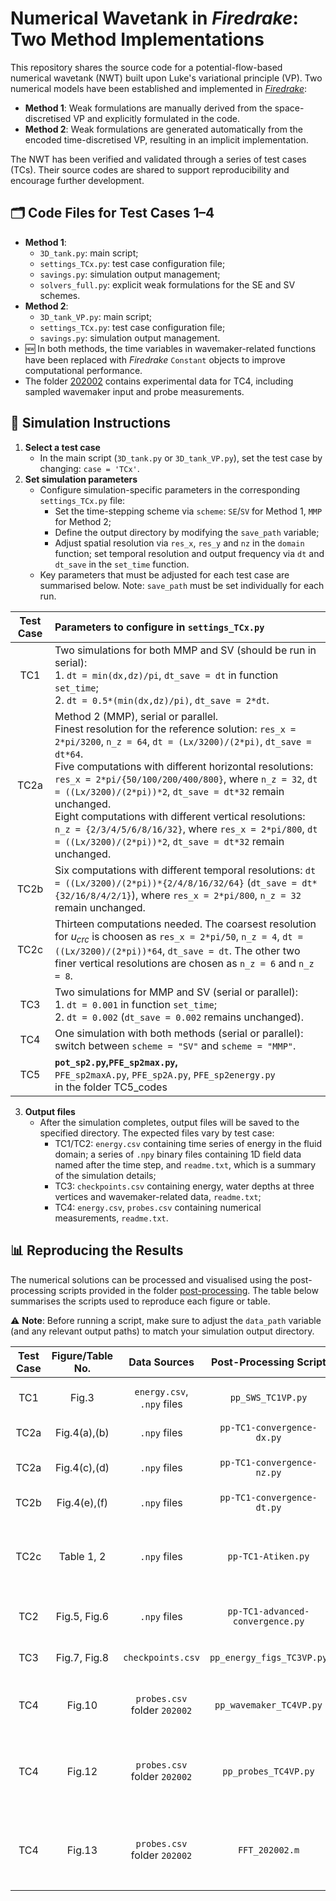 # Numerical Wavetank in *Firedrake*: Two Method Implementations
This repository shares the source code for a potential-flow-based numerical wavetank (NWT) built upon Luke's variational principle (VP). Two numerical models have been established and implemented in [*Firedrake*](https://www.firedrakeproject.org/): 
- **Method 1**: Weak formulations are manually derived from the space-discretised VP and explicitly formulated in the code.
- **Method 2**: Weak formulations are generated automatically from the encoded time-discretised VP, resulting in an implicit implementation.

The NWT has been verified and validated through a series of test cases (TCs). Their source codes are shared to support reproducibility and encourage further development.

## 🗂️ Code Files for Test Cases 1–4
- **Method 1**:
    - `3D_tank.py`: main script;
    - `settings_TCx.py`: test case configuration file;
    - `savings.py`: simulation output management;
    - `solvers_full.py`: explicit weak formulations for the SE and SV schemes.
- **Method 2**:
    - `3D_tank_VP.py`: main script;
    - `settings_TCx.py`: test case configuration file;
    - `savings.py`: simulation output management.
- :new: In both methods, the time variables in wavemaker-related functions have been replaced with *Firedrake* `Constant` objects to improve computational performance.
- The folder [202002](202002) contains experimental data for TC4, including sampled wavemaker input and probe measurements.


## :wrench: Simulation Instructions
1. **Select a test case**
    - In the main script (`3D_tank.py` or `3D_tank_VP.py`), set the test case by changing: `case = 'TCx'`.
2. **Set simulation parameters**
    - Configure simulation-specific parameters in the corresponding `settings_TCx.py` file:
      - Set the time-stepping scheme via `scheme`: `SE`/`SV` for Method 1, `MMP` for Method 2;
      - Define the output directory by modifying the `save_path` variable;
      - Adjust spatial resolution via `res_x`, `res_y` and `nz` in the `domain` function; set temporal resolution and output frequency via `dt` and `dt_save` in the `set_time` function.
    - Key parameters that must be adjusted for each test case are summarised below. Note: `save_path` must be set individually for each run.

| Test Case | Parameters to configure in `settings_TCx.py` |
| :---:     |    :----    |
| TC1       |  Two simulations for both MMP and SV (should be run in serial): <br/> 1. `dt = min(dx,dz)/pi`, `dt_save = dt` in function `set_time`; <br/> 2. `dt = 0.5*(min(dx,dz)/pi)`, `dt_save = 2*dt`. |
| TC2a      |  Method 2 (MMP), serial or parallel.  <br/> Finest resolution for the reference solution: `res_x = 2*pi/3200`, `n_z = 64`, `dt = (Lx/3200)/(2*pi)`, `dt_save = dt*64`. <br/> Five computations with different horizontal resolutions: `res_x = 2*pi/{50/100/200/400/800}`, where `n_z = 32`, `dt = ((Lx/3200)/(2*pi))*2`, `dt_save = dt*32` remain unchanged. <br/> Eight computations with different vertical resolutions: `n_z = {2/3/4/5/6/8/16/32}`, where `res_x = 2*pi/800`, `dt = ((Lx/3200)/(2*pi))*2`, `dt_save = dt*32` remain unchanged.|
| TC2b      |  Six computations with different temporal resolutions: `dt = ((Lx/3200)/(2*pi))*{2/4/8/16/32/64}` (`dt_save = dt*{32/16/8/4/2/1}`), where `res_x = 2*pi/800`, `n_z = 32` remain unchanged. |
| TC2c      | Thirteen computations needed. The coarsest resolution for $u_{crc}$ is choosen as `res_x = 2*pi/50`, `n_z = 4`, `dt = ((Lx/3200)/(2*pi))*64`, `dt_save = dt`. The other two finer vertical resolutions are chosen as `n_z = 6` and `n_z = 8`. |
| TC3       | Two simulations for MMP and SV (serial or parallel): <br/> 1. `dt = 0.001` in function `set_time`; <br/> 2. `dt = 0.002` (`dt_save = 0.002` remains unchanged). |
| TC4       | One simulation with both methods (serial or parallel): switch between `scheme = "SV"` and `scheme = "MMP"`. |
| TC5       |**`pot_sp2.py`,`PFE_sp2max.py`,** <br/> `PFE_sp2maxA.py`, `PFE_sp2A.py`, `PFE_sp2energy.py`<br/> in the folder TC5_codes <br/> |

3. **Output files**
    - After the simulation completes, output files will be saved to the specified directory. The expected files vary by test case: 
      - TC1/TC2: `energy.csv` containing time series of energy in the fluid domain; a series of `.npy` binary files containing 1D field data named after the time step, and `readme.txt`, which is a summary of the simulation details;
      - TC3: `checkpoints.csv` containing energy, water depths at three vertices and wavemaker-related data, `readme.txt`;
      - TC4: `energy.csv`, `probes.csv` containing numerical measurements, `readme.txt`.

## :bar_chart: Reproducing the Results
The numerical solutions can be processed and visualised using the post-processing scripts provided in the folder [post-processing](post-processing). The table below summarises the scripts used to reproduce each figure or table.

:warning: **Note**: Before running a script, make sure to adjust the `data_path` variable (and any relevant output paths) to match your simulation output directory.

| Test Case| Figure/Table No. | Data Sources | Post-Processing Script  | Notes |
|  :----:  |  :----:    |    :----:    |      :----:           | :--- |
|   TC1    |   Fig.3    |  `energy.csv`, <br/> `.npy` files | `pp_SWS_TC1VP.py` | Set `scheme`, and `data_path{1/2}` for both methods |
|   TC2a   |   Fig.4(a),(b)  |  `.npy` files | `pp-TC1-convergence-dx.py` | Set `data_path{/1/2/3/4/5}`, and `path` in `save_figure`. |
|   TC2a   |   Fig.4(c),(d)  |  `.npy` files | `pp-TC1-convergence-nz.py` | Set `data_path{/1/2/3/4/5/6/7/8}`, and `path` in `save_figure`. |
|   TC2b   |   Fig.4(e),(f)  |  `.npy` files | `pp-TC1-convergence-dt.py` | Set `data_path{/1/2/3/4/5/6}`, and `path` in `save_figure`. |
|   TC2c   |   Table 1, 2    |  `.npy` files | `pp-TC1-Atiken.py` | Set `data_path{1/2/3}` for a group computations with coarse/medium/fine meshes. The time-averaged order of convergence is shown in the bottom figure. |
|   TC2    |   Fig.5, Fig.6  |  `.npy` files |  `pp-TC1-advanced-convergence.py` | Set `data_folder` and thirteen `data_path_xxx`; switch `results` between `'h'/'psi'`. |
|   TC3    |   Fig.7, Fig.8  |  `checkpoints.csv` | `pp_energy_figs_TC3VP.py` | Set the four directories `file_MMP{1/2}` and `file_SV{1/2}`. |
|   TC4    |   Fig.10    |  `probes.csv` <br/> folder `202002` | `pp_wavemaker_TC4VP.py`  | Set the directories of the wavemaker data `file_exp{1/2}` and numerical results `data_path`. |
|   TC4    |   Fig.12   |  `probes.csv` <br/> folder `202002` | `pp_probes_TC4VP.py`  | Set the measurements directory via `measurements`, and the output directories of the two methods via `data_path` and `data_path1` respectively. |
|   TC4    |   Fig.13   |  `probes.csv` <br/> folder `202002` | `FFT_202002.m`  | Set the probe number using `probe = '{1/2/3/4/5/6}'`, the scheme-specific directory for `probes.csv` in `Data_num`, and the directory of Elena's results in `Data_num2`. |

